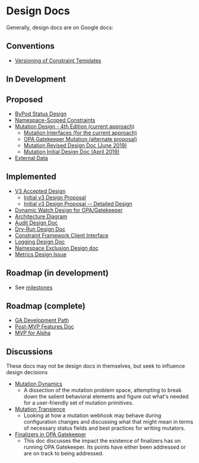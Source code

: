 # Design Docs
Generally, design docs are on Google docs:

## Conventions
* [Versioning of Constraint Templates](https://docs.google.com/document/d/1vB_2wm60WCVLXoegMrupqwqKAuW6gbwEIxg3vBQj6cs/edit)

## In Development

## Proposed
* [ByPod Status Design](https://docs.google.com/document/d/13xmVQuE9Q8CFDpL9pzpoAyH1nIzHndP0OfccXVShiPo/edit?usp=sharing)
* [Namespace-Scoped Constraints](https://docs.google.com/document/d/1-pY7B5C6R0fjUbDu8izlcP7MSUDVDHv5XK16BFyTGRc/edit#heading=h.w8j68o8vjdts)
* [Mutation Design - 4th Edition (current approach)](https://docs.google.com/document/d/1MdchNFz9guycX__QMGxpJviPaT_MZs8iXaAFqCvoXYQ/edit?ts=5f73fb77#
)
   * [Mutation Interfaces (for the current approach)](https://docs.google.com/document/d/1c5Z3g6Zsfmga7xod4--t6RrXamdAaMaqYzPNujtZb10/edit)
   * [OPA Gatekeeper Mutation (alternate proposal)](https://docs.google.com/document/d/1LtNIxd-Y3oh0HPgPYdaVV7t2c6vBSwzYAFcTyxQYZjE/edit)
   * [Mutation Revised Design Doc (June 2019)](https://docs.google.com/document/d/1G7WgZKx1Y3VOTUjrqn7DjDaZgSKCIZowILm_I6psrw0/edit#heading=h.mtvdjag5uj9)
   * [Mutation Initial Design Doc (April 2019)](https://docs.google.com/document/d/1qTHwqoUX8AL2jodyWKB_2szrGDwhi14Ra_LlQ-ogtck/edit#heading=h.iu1ppjy7g7j)
* [External Data](https://docs.google.com/document/d/1hPi86jdsCKg8puYT5_s_73mPGExUJeZfyKmvG-XWtPc/edit#)

## Implemented
* [V3 Accepted Design](https://docs.google.com/document/d/1yC4wgpVoJj6ngYnSTtO-HeaIBl05gla562sD7qKPy3M/edit#heading=h.z0bjqzl81dpe)
   * [Initial v3 Design Proposal](https://docs.google.com/document/d/1S4C5BHZDoAqw5m5aVWrr8b8fe4H3I2jymmKitoTia2Y/edit#heading=h.p63jc1w6w88d)
   * [Initial v3 Design Proposal -- Detailed Design](https://docs.google.com/document/d/1oZR9b52z_EQkhit9A-ApFvz3tqsn9ckzvPyxKw1pBTo/edit)
* [Dynamic Watch Design for OPA/Gatekeeper](https://docs.google.com/document/d/1Wi3LM3sG6Qgfzm--bWb6R0SEKCkQCCt-ene6cO62FlM/edit)
* [Architecture Diagram](https://docs.google.com/document/d/1It-Mpz36ygqrElmh2hZ3DvDIqKYyKUZN6V4d7UTlEG8/edit#heading=h.rzuko1admjwd)
* [Audit Design Doc](https://docs.google.com/document/d/1EnVOOaLZ_fWxo02ZmgnvTE2PtTRbyyhKjioPe-_In28/edit)
* [Dry-Run Design Doc](https://docs.google.com/document/d/17nJDJxjY_XHV8zrMNdOi2hFgfm6XKGJi0QyznsbhQ70/edit#heading=h.z0bjqzl81dpe)
* [Constraint Framework Client Interface](https://docs.google.com/document/d/1NDOgu8F_yQqrxRRVTDiCXGXMsajA3Jtp-lwGrZsDFcI/edit#)
* [Logging Design Doc](https://docs.google.com/document/d/1ap7AKOupNcR_42s8mkSh5FV9eteXTd4VCqelKst73VY/edit)
* [Namespace Exclusion Design doc](https://docs.google.com/document/d/1yHuXFs_HQL5N9yT9QVi6AMyflWPtZS4Pg-uXczdqgZ8/edit?usp=sharing)
* [Metrics Design Issue](https://github.com/open-policy-agent/gatekeeper/issues/157#issuecomment-553015292)

## Roadmap (in development)
* See [milestones](https://github.com/open-policy-agent/gatekeeper/milestones?direction=asc&sort=due_date)

## Roadmap (complete)
* [GA Development Path](https://docs.google.com/document/d/1Lolr_jUkVlGSyk4iGhajx1LXWsWRXhLeu3L7s3lLDGY/edit#heading=h.9aae3wnhx5k3)
* [Post-MVP Features Doc](https://docs.google.com/document/d/1t61-fcFdbNA0o1kTQd-oS2rkaUsouN4Kg6ImW8agfbk/edit#heading=h.57n2tr53h5l)
* [MVP for Alpha](https://docs.google.com/document/d/1EPb3zg-hknAK7WqYh96XIXCEXG9mQqr_Cqn8VuEGoLI/edit#heading=h.vu8n6esi249)

## Discussions

These docs may not be design docs in themselves, but seek to influence design
decisions

* [Mutation Dynamics](https://docs.google.com/document/d/1WKj-9xYYVO9IckQVZHYVFCziRVS6zxCfvJxWbkbLcOM/view#)
   * A dissection of the mutation problem space, attempting to break down the
     salient behavioral elements and figure out what's needed for a
     user-friendly set of mutation primitives.
* [Mutation Transience](https://docs.google.com/document/d/1pyM3h5c8gh5W2eKP37qpge9jtEtRAs6Uv_sTyJttm3c/edit?ts=606f8bbf#)
   * Looking at how a mutation webhook may behave during configuration changes and discussing what that might mean in terms
     of necessary status fields and best practices for writing mutators.
* [Finalizers in OPA Gatekeeper](https://docs.google.com/document/d/1lZZsHACi4LnPF4bBvjfg0qpbYGChkZd6mhaaRnvkx6M/view#)
   * This doc discusses the impact the existence of finalizers has on running
     OPA Gatekeeper. Its points have either been addressed or are on track
     to being addressed.
